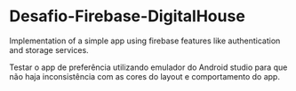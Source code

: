 # Desafio-Firebase-DigitalHouse
Implementation of a simple app using firebase features like authentication and storage services.

Testar o app de preferência utilizando emulador do Android studio para que não haja inconsistência com as cores do layout e comportamento do app.
